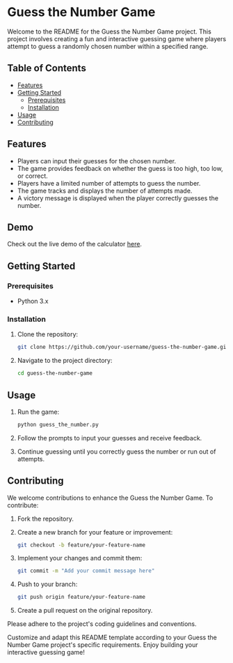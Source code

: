 # Guess the Number Game

Welcome to the README for the Guess the Number Game project. This project involves creating a fun and interactive guessing game where players attempt to guess a randomly chosen number within a specified range.

## Table of Contents

- [Features](#features)
- [Getting Started](#getting-started)
  - [Prerequisites](#prerequisites)
  - [Installation](#installation)
- [Usage](#usage)
- [Contributing](#contributing)


## Features

- Players can input their guesses for the chosen number.
- The game provides feedback on whether the guess is too high, too low, or correct.
- Players have a limited number of attempts to guess the number.
- The game tracks and displays the number of attempts made.
- A victory message is displayed when the player correctly guesses the number.

## Demo

Check out the live demo of the calculator [here](http://127.0.0.1:5501/index.html).


## Getting Started

### Prerequisites

- Python 3.x

### Installation

1. Clone the repository:

   ```bash
   git clone https://github.com/your-username/guess-the-number-game.git
   ```

2. Navigate to the project directory:

   ```bash
   cd guess-the-number-game
   ```

## Usage

1. Run the game:

   ```bash
   python guess_the_number.py
   ```

2. Follow the prompts to input your guesses and receive feedback.
3. Continue guessing until you correctly guess the number or run out of attempts.

## Contributing

We welcome contributions to enhance the Guess the Number Game. To contribute:

1. Fork the repository.
2. Create a new branch for your feature or improvement:

   ```bash
   git checkout -b feature/your-feature-name
   ```

3. Implement your changes and commit them:

   ```bash
   git commit -m "Add your commit message here"
   ```

4. Push to your branch:

   ```bash
   git push origin feature/your-feature-name
   ```

5. Create a pull request on the original repository.

Please adhere to the project's coding guidelines and conventions.

Customize and adapt this README template according to your Guess the Number Game project's specific requirements. Enjoy building your interactive guessing game!
